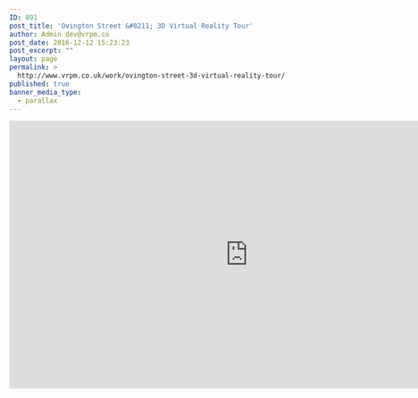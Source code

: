 ```yaml
---
ID: 891
post_title: 'Ovington Street &#8211; 3D Virtual Reality Tour'
author: Admin dev@vrpm.co
post_date: 2016-12-12 15:23:23
post_excerpt: ""
layout: page
permalink: >
  http://www.vrpm.co.uk/work/ovington-street-3d-virtual-reality-tour/
published: true
banner_media_type:
  - parallax
---
```

<iframe src="https://my.matterport.com/show/?m=G8foWNLLMpu&amp;brand=0" width="853" height="480" frameborder="0" allowfullscreen="allowfullscreen"></iframe>